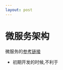 ```yaml
---
layout: post
---
```


# 微服务架构

微服务的[参考链接](https://microservices.io/patterns/microservices.html)

* 初期开发的时候,不利于